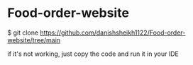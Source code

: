 # Food-order-website
$ git clone https://github.com/danishsheikh1122/Food-order-website/tree/main

if it's not working,
just copy the code and run it in your IDE
